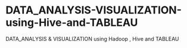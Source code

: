 # DATA_ANALYSIS-VISUALIZATION-using-Hive-and-TABLEAU
DATA_ANALYSIS &amp; VISUALIZATION using Hadoop , Hive and TABLEAU
